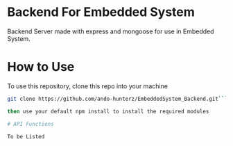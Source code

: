 # Backend For Embedded System 

Backend Server made with express and mongoose for use in Embedded System.

# How to Use

To use this repository, clone this repo into your machine

```bash 
git clone https://github.com/ando-hunterz/EmbeddedSystem_Backend.git```

then use your default npm install to install the required modules

# API Functions

To be Listed
